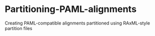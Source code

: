 # Partitioning-PAML-alignments
Creating PAML-compatible alignments partitioned using RAxML-style partition files
